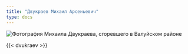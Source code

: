 ```yaml
---
title: "Двукраев Михаил Арсеньевич"
type: docs
---
```


![Фотография Михаила Двукраева, сгоревшего в Валуйском районе](/static/img/butyrki/dvukraev.jpg "Фотография Михаила Арсеньевича Двукраева из его паспорта")

{{< dvukraev >}}
